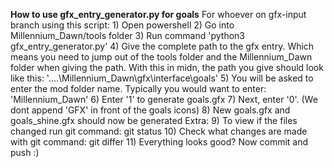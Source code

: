 **How to use gfx_entry_generator.py for goals**
For whoever on gfx-input branch using this script:
    1) Open powershell
    2) Go into Millennium_Dawn/tools folder
    3) Run command 'python3 gfx_entry_generator.py'
    4) Give the complete path to the gfx entry. Which means you need to jump out of the tools folder and the Millennium_Dawn folder when giving the path.
        With this in midn, the path you give should look like this: '..\..\Millennium_Dawn\gfx\interface\goals'
    5) You will be asked to enter the mod folder name. Typically you would want to enter: 'Millennium_Dawn\' 
    6) Enter '1' to generate goals.gfx
    7) Next, enter '0'. (We dont append 'GFX' in front of the goals icons)
    8) New goals.gfx and goals_shine.gfx should now be generated
Extra:
    9) To view if the files changed run git command: git status
    10) Check what changes are made with git command: git differ
    11) Everything looks good? Now commit and push :)
